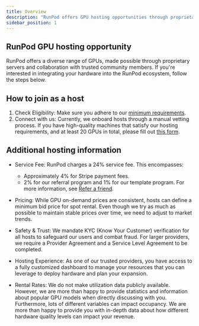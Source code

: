 ```yaml
---
title: Overview
description: "RunPod offers GPU hosting opportunities through proprietary servers and community collaboration, with a 24% service fee, minimum bid pricing, and KYC verification for trusted hosts with at least 20 GPUs, offering customized dashboard management and revenue insights."
sidebar_position: 1
---
```


## RunPod GPU hosting opportunity

RunPod offers a diverse range of GPUs, made possible through proprietary servers and collaboration with trusted community members.
If you're interested in integrating your hardware into the RunPod ecosystem, follow the steps below.

## How to join as a host

1. Check Eligibility: Make sure you adhere to our [minimum requirements](/hosting/partner-requirements).
2. Connect with us: Currently, we onboard hosts through a manual vetting process.
   If you have high-quality machines that satisfy our hosting requirements, and at least 20 GPUs in total, please fill out [this form](https://share.hsforms.com/1GYpMeNlSQc6n11toAlgNngecykq).

## Additional hosting information

- Service Fee: RunPod charges a 24% service fee. This encompasses:
  - Approximately 4% for Stripe payment fees.
  - 2% for our referral program and 1% for our template program. For more information, see [Refer a friend](https://www.runpod.io/refer-a-friend).

- Pricing: While GPU on-demand prices are consistent, hosts can define a minimum bid price for spot rental. Even though we try as much as possible to maintain stable prices over time, we need to adjust to market trends.

- Safety & Trust: We mandate KYC (Know Your Customer) verification for all hosts to safeguard our users and combat fraud. For larger providers, we require a Provider Agreement and a Service Level Agreement to be completed.

- Hosting Experience: As one of our trusted providers, you have access to a fully customized dashboard to manage your resources that you can leverage to deploy hardware and plan your expansion.

- Rental Rates: We do not make utilization data publicly available.
  However, we are more than happy to provide statistics and information about popular GPU models when directly discussing with you.
  Furthermore, lots of different variables can impact occupancy.
  We are more than happy to provide you with in-depth data about how different hardware quality levels can impact your revenue.
